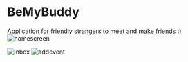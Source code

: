 # BeMyBuddy
Application for friendly strangers to meet and make friends :)
![homescreen](https://user-images.githubusercontent.com/10157347/62666825-31714e00-b942-11e9-8dfe-9a91118d2f4c.png)

![inbox](https://user-images.githubusercontent.com/10157347/62666822-2e765d80-b942-11e9-82b7-f17463755cb8.png)
![addevent](https://user-images.githubusercontent.com/10157347/62666829-3504d500-b942-11e9-958f-43054fb7a6b8.png)
